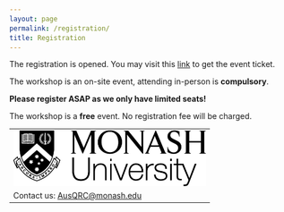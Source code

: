 ```yaml
---
layout: page
permalink: /registration/
title: Registration
---
```


The registration is opened. You may visit this [link](https://events.humanitix.com/ausqrc) to get the event ticket.

The workshop is an on-site event, attending in-person is **compulsory**. 

**Please register ASAP as we only have limited seats!**

The workshop is a **free** event. No registration fee will be charged. 

<table style="width:100%; border:none">
  <tr>
    <td style="text-align:center;border:none"><img src="/assets/img/monash.png" height="100"></td>
  </tr>
  <tr>
    <td style="text-align:left;border:none">Contact us: <a href="mailto:AusQRC@monash.edu">AusQRC@monash.edu</a></td>
  </tr>
</table>